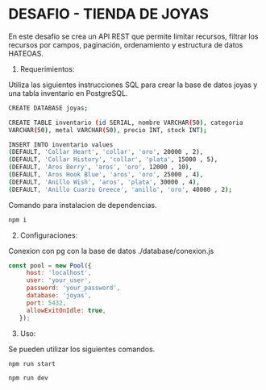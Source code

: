 # DESAFIO - TIENDA DE JOYAS

En este desafío se crea un API REST que permite limitar recursos, filtrar los recursos por campos, paginación, ordenamiento y estructura de datos HATEOAS.


1. Requerimientos:

Utiliza las siguientes instrucciones SQL para crear la base de datos joyas y una tabla inventario en PostgreSQL.

```bash
CREATE DATABASE joyas;

CREATE TABLE inventario (id SERIAL, nombre VARCHAR(50), categoria
VARCHAR(50), metal VARCHAR(50), precio INT, stock INT);

INSERT INTO inventario values
(DEFAULT, 'Collar Heart', 'collar', 'oro', 20000 , 2),
(DEFAULT, 'Collar History', 'collar', 'plata', 15000 , 5),
(DEFAULT, 'Aros Berry', 'aros', 'oro', 12000 , 10),
(DEFAULT, 'Aros Hook Blue', 'aros', 'oro', 25000 , 4),
(DEFAULT, 'Anillo Wish', 'aros', 'plata', 30000 , 4),
(DEFAULT, 'Anillo Cuarzo Greece', 'anillo', 'oro', 40000 , 2);
```

Comando para instalacion de dependencias.
```bash
npm i
```

2. Configuraciones:

Conexion con pg con la base de datos ./database/conexion.js
```js
const pool = new Pool({
     host: 'localhost',
     user: 'your_user',
     password: 'your_password',
     database: 'joyas',
     port: 5432,
     allowExitOnIdle: true,
   });
```

3. Uso:

Se pueden utilizar los siguientes comandos.
```bash
npm run start
```
```bash
npm run dev
```

